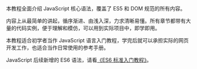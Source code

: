 本教程全面介绍 JavaScript 核心语法，覆盖了 ES5 和 DOM 规范的所有内容。

内容上从最简单的讲起，循序渐进、由浅入深，力求清晰易懂。所有章节都带有大量的代码实例，便于理解和模仿，可以用到实际项目中，即学即用。

本教程适合初学者当作 JavaScript 语言入门教程，学完后就可以承担实际的网页开发工作，也适合当作日常使用的参考手册。

JavaScript 后续新增的 ES6 语法，请看[《ES6 标准入门教程》](/)。

